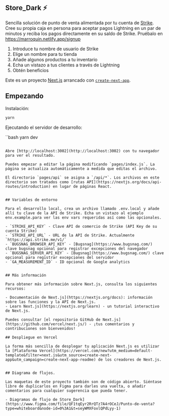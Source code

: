 ## Store_Dark ⚡️

Sencilla solución de punto de venta alimentada por tu cuenta de [Strike](https://strike.me). Cree su propia caja en persona para aceptar pagos Lightning en un par de minutos y reciba los pagos directamente en su saldo de Strike. Pruébalo en https://marroquin.netlify.app/signup

1. Introduce tu nombre de usuario de Strike
2. Elige un nombre para tu tienda
3. Añade algunos productos a tu inventario
4. Echa un vistazo a tus clientes a través de Lightning 
5. Obtén beneficios

Este es un proyecto [Next.js](https://nextjs.org/) arrancado con [`create-next-app`](https://github.com/vercel/next.js/tree/canary/packages/create-next-app).


## Empezando

Instalación:

```bash
yarn
```

Ejecutando el servidor de desarrollo:

``bash
yarn dev
```

Abre [http://localhost:3002](http://localhost:3002) con tu navegador para ver el resultado.

Puedes empezar a editar la página modificando `pages/index.js`. La página se actualiza automáticamente a medida que editas el archivo.

El directorio `pages/api` se asigna a `/api/*`. Los archivos en este directorio son tratados como [rutas API](https://nextjs.org/docs/api-routes/introduction) en lugar de páginas React.


## Variables de entorno

Para el desarrollo local, crea un archivo llamado .env.local y añade allí tu clave de la API de Strike. Echa un vistazo al ejemplo env.example.para ver las env vars requeridas así como las opcionales.

- `STRIKE_API_KEY` - Clave API de comercio de Strike (API Key de su cuenta Strike)
- `STRIKE_API_URL` - URL de la API de Strike. Actualmente `https://api.strike.me/v1/`
- `BUGSNAG_BROWSER_API_KEY` - [Bugsnag](https://www.bugsnag.com/) clave bugsnag opcional para registrar excepciones del navegador
- `BUGSNAG_SERVER_API_KEY` - [Bugsnag](https://www.bugsnag.com/) clave opcional para registrar excepciones del servidor
- `GA_MEASUREMENT_ID` - ID opcional de Google analytics


## Más información

Para obtener más información sobre Next.js, consulta los siguientes recursos:

- Documentación de Next.js](https://nextjs.org/docs): información sobre las funciones y la API de Next.js.
- Learn Next.js](https://nextjs.org/learn) - un tutorial interactivo de Next.js.

Puedes consultar [el repositorio GitHub de Next.js](https://github.com/vercel/next.js/) - ¡tus comentarios y contribuciones son bienvenidos!

## Despliegue en Vercel

La forma más sencilla de desplegar tu aplicación Next.js es utilizar la [Plataforma Vercel](https://vercel.com/new?utm_medium=default-template&filter=next.js&utm_source=create-next-app&utm_campaign=create-next-app-readme) de los creadores de Next.js.


## Diagrama de flujos.

Las maquetas de este proyecto también son de código abierto. Siéntase libre de duplicarlos en Figma para darles una vuelta, o añadir comentarios para cualquier sugerencia que pueda tener.

- Diagramas de flujo de Store_Dark](https://www.figma.com/file/QF1tqEyr2RrQTz7A4rOCeJ/Punto-de-venta?type=whiteboard&node-id=0%3A1&t=seyWMXFoxlQPdLyy-1)
